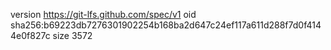 version https://git-lfs.github.com/spec/v1
oid sha256:b69223db7276301902254b168ba2d647c24ef117a611d288f7d0f4144e0f827c
size 3572
